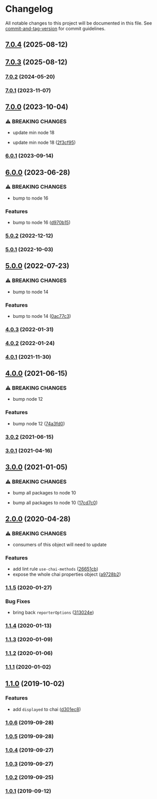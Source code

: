 # Changelog

All notable changes to this project will be documented in this file. See [commit-and-tag-version](https://github.com/absolute-version/commit-and-tag-version) for commit guidelines.

## [7.0.4](https://github.com/CrowdStrike/faltest/compare/@faltest/chai@7.0.3...@faltest/chai@7.0.4) (2025-08-12)

## [7.0.3](https://github.com/CrowdStrike/faltest/compare/@faltest/chai@7.0.2...@faltest/chai@7.0.3) (2025-08-12)

### [7.0.2](https://github.com/CrowdStrike/faltest/compare/@faltest/chai@7.0.1...@faltest/chai@7.0.2) (2024-05-20)

### [7.0.1](https://github.com/CrowdStrike/faltest/compare/@faltest/chai@7.0.0...@faltest/chai@7.0.1) (2023-11-07)

## [7.0.0](https://github.com/CrowdStrike/faltest/compare/@faltest/chai@6.0.1...@faltest/chai@7.0.0) (2023-10-04)


### ⚠ BREAKING CHANGES

* update min node 18

* update min node 18 ([2f3cf95](https://github.com/CrowdStrike/faltest/commit/2f3cf9534537177c23c012e676c6cd022d4ad254))

### [6.0.1](https://github.com/CrowdStrike/faltest/compare/@faltest/chai@6.0.0...@faltest/chai@6.0.1) (2023-09-14)

## [6.0.0](https://github.com/CrowdStrike/faltest/compare/@faltest/chai@5.0.2...@faltest/chai@6.0.0) (2023-06-28)


### ⚠ BREAKING CHANGES

* bump to node 16

### Features

* bump to node 16 ([d970b15](https://github.com/CrowdStrike/faltest/commit/d970b15646de66ae92b2a41d9c1e48d8e3af19c7))

### [5.0.2](https://github.com/CrowdStrike/faltest/compare/@faltest/chai@5.0.1...@faltest/chai@5.0.2) (2022-12-12)

### [5.0.1](https://github.com/CrowdStrike/faltest/compare/@faltest/chai@5.0.0...@faltest/chai@5.0.1) (2022-10-03)

## [5.0.0](https://github.com/CrowdStrike/faltest/compare/@faltest/chai@4.0.3...@faltest/chai@5.0.0) (2022-07-23)


### ⚠ BREAKING CHANGES

* bump to node 14

### Features

* bump to node 14 ([0ac77c3](https://github.com/CrowdStrike/faltest/commit/0ac77c3b980a3c6835b77c9557e511ba13fc1b59))

### [4.0.3](https://github.com/CrowdStrike/faltest/compare/@faltest/chai@4.0.2...@faltest/chai@4.0.3) (2022-01-31)

### [4.0.2](https://github.com/CrowdStrike/faltest/compare/@faltest/chai@4.0.1...@faltest/chai@4.0.2) (2022-01-24)

### [4.0.1](https://github.com/CrowdStrike/faltest/compare/@faltest/chai@4.0.0...@faltest/chai@4.0.1) (2021-11-30)

## [4.0.0](https://github.com/CrowdStrike/faltest/compare/@faltest/chai@3.0.2...@faltest/chai@4.0.0) (2021-06-15)


### ⚠ BREAKING CHANGES

* bump node 12

### Features

* bump node 12 ([74a3fd0](https://github.com/CrowdStrike/faltest/commit/74a3fd06f787685cf543d5725f0b45ae4215fcf5))

### [3.0.2](https://github.com/CrowdStrike/faltest/compare/@faltest/chai@3.0.1...@faltest/chai@3.0.2) (2021-06-15)

### [3.0.1](https://github.com/CrowdStrike/faltest/compare/@faltest/chai@3.0.0...@faltest/chai@3.0.1) (2021-04-16)

## [3.0.0](https://github.com/CrowdStrike/faltest/compare/@faltest/chai@2.0.0...@faltest/chai@3.0.0) (2021-01-05)


### ⚠ BREAKING CHANGES

* bump all packages to node 10

* bump all packages to node 10 ([17cd7c0](https://github.com/CrowdStrike/faltest/commit/17cd7c0173a4c57e15b1b187b73411c4e466b9b0))

## [2.0.0](https://github.com/CrowdStrike/faltest/compare/@faltest/chai@1.1.5...@faltest/chai@2.0.0) (2020-04-28)


### ⚠ BREAKING CHANGES

* consumers of this object will need to update

### Features

* add lint rule `use-chai-methods` ([26651cb](https://github.com/CrowdStrike/faltest/commit/26651cbd74d64e2d6bcb0a58d12f315a99757f18))
* expose the whole chai properties object ([a9728b2](https://github.com/CrowdStrike/faltest/commit/a9728b2c6df8ac60199cec4b2f5157bc279b1f53))

### [1.1.5](https://github.com/CrowdStrike/faltest/compare/@faltest/chai@1.1.4...@faltest/chai@1.1.5) (2020-01-27)


### Bug Fixes

* bring back `reporterOptions` ([313024e](https://github.com/CrowdStrike/faltest/commit/313024e9057620f353e68666d05cb1a6890dea5c))

### [1.1.4](https://github.com/CrowdStrike/faltest/compare/@faltest/chai@1.1.3...@faltest/chai@1.1.4) (2020-01-13)

### [1.1.3](https://github.com/CrowdStrike/faltest/compare/@faltest/chai@1.1.2...@faltest/chai@1.1.3) (2020-01-09)

### [1.1.2](https://github.com/CrowdStrike/faltest/compare/@faltest/chai@1.1.1...@faltest/chai@1.1.2) (2020-01-06)

### [1.1.1](https://github.com/CrowdStrike/faltest/compare/@faltest/chai@1.1.0...@faltest/chai@1.1.1) (2020-01-02)

## [1.1.0](https://github.com/CrowdStrike/faltest/compare/@faltest/chai@1.0.6...1.1.0) (2019-10-02)


### Features

* add `displayed` to chai ([d301ec8](https://github.com/CrowdStrike/faltest/commit/d301ec8))

### [1.0.6](https://github.com/CrowdStrike/faltest/compare/@faltest/chai@1.0.5...1.0.6) (2019-09-28)

### [1.0.5](https://github.com/CrowdStrike/faltest/compare/@faltest/chai@1.0.4...1.0.5) (2019-09-28)

### [1.0.4](https://github.com/CrowdStrike/faltest/compare/@faltest/chai@1.0.3...1.0.4) (2019-09-27)

### [1.0.3](https://github.com/CrowdStrike/faltest/compare/@faltest/chai@1.0.2...1.0.3) (2019-09-27)

### [1.0.2](https://github.com/CrowdStrike/faltest/compare/@faltest/chai@1.0.1...1.0.2) (2019-09-25)

### [1.0.1](https://github.com/CrowdStrike/faltest/compare/@faltest/chai@1.0.0...1.0.1) (2019-09-12)
